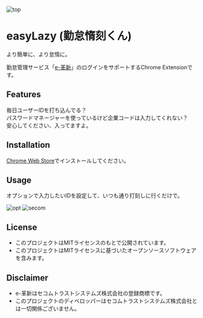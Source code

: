![top](https://github.com/olture/easyLazy/blob/store/top.png?raw=true)

# easyLazy (勤怠惰刻くん)

より簡単に、より怠惰に。

勤怠管理サービス「[e-革新](https://www.e-kakushin.com/login/)」のログインをサポートするChrome Extensionです。

## Features
毎日ユーザーIDを打ち込んでる？  
パスワードマネージャーを使っているけど企業コードは入力してくれない？  
安心してください、入ってますよ。

## Installation
[Chrome Web Store](https://)でインストールしてください。

## Usage
オプションで入力したいIDを設定して、いつも通り打刻しに行くだけで。  

![opt](https://github.com/olture/easyLazy/blob/store/opt.png?raw=true)
![secom](https://github.com/olture/easyLazy/blob/store/secom.png?raw=true)

## License
* このプロジェクトはMITライセンスのもとで公開されています。
* このプロジェクトはMITライセンスに基づいたオープンソースソフトウェアを含みます。

## Disclaimer
* e-革新はセコムトラストシステムズ株式会社の登録商標です。
* このプロジェクトのディベロッパーはセコムトラストシステムズ株式会社とは一切関係ございません。
